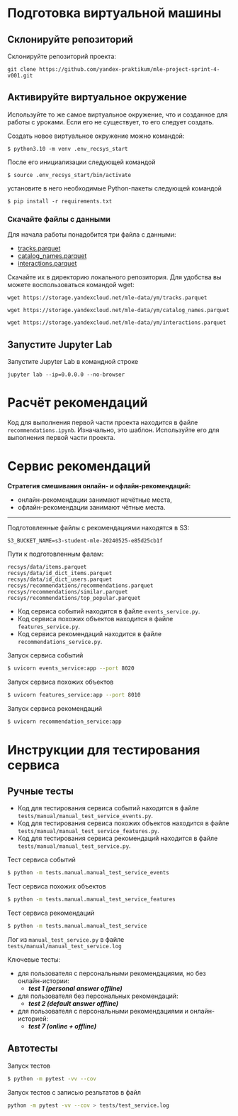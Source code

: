 # Подготовка виртуальной машины

## Склонируйте репозиторий

Склонируйте репозиторий проекта:

```
git clone https://github.com/yandex-praktikum/mle-project-sprint-4-v001.git
```

## Активируйте виртуальное окружение

Используйте то же самое виртуальное окружение, что и созданное для работы с уроками. Если его не существует, то его следует создать.

Создать новое виртуальное окружение можно командой:

```
$ python3.10 -m venv .env_recsys_start
```

После его инициализации следующей командой

```
$ source .env_recsys_start/bin/activate
```

установите в него необходимые Python-пакеты следующей командой

```
$ pip install -r requirements.txt
```

### Скачайте файлы с данными

Для начала работы понадобится три файла с данными:
- [tracks.parquet](https://storage.yandexcloud.net/mle-data/ym/tracks.parquet)
- [catalog_names.parquet](https://storage.yandexcloud.net/mle-data/ym/catalog_names.parquet)
- [interactions.parquet](https://storage.yandexcloud.net/mle-data/ym/interactions.parquet)
 
Скачайте их в директорию локального репозитория. Для удобства вы можете воспользоваться командой wget:

```
wget https://storage.yandexcloud.net/mle-data/ym/tracks.parquet

wget https://storage.yandexcloud.net/mle-data/ym/catalog_names.parquet

wget https://storage.yandexcloud.net/mle-data/ym/interactions.parquet
```

## Запустите Jupyter Lab

Запустите Jupyter Lab в командной строке

```
jupyter lab --ip=0.0.0.0 --no-browser
```

# Расчёт рекомендаций

Код для выполнения первой части проекта находится в файле `recommendations.ipynb`. Изначально, это шаблон. Используйте его для выполнения первой части проекта.

# Сервис рекомендаций

**Стратегия смешивания онлайн- и офлайн-рекомендаций:**
- онлайн-рекомендации занимают нечётные места,
- офлайн-рекомендации занимают чётные места.

---

Подготовленные файлы с рекомендациями находятся в S3:

```
S3_BUCKET_NAME=s3-student-mle-20240525-e85d25cb1f
```

Пути к подготовленным фалам:

```
recsys/data/items.parquet
recsys/data/id_dict_items.parquet
recsys/data/id_dict_users.parquet
recsys/recommendations/recommendations.parquet
recsys/recommendations/similar.parquet
recsys/recommendations/top_popular.parquet
```

- Код сервиса событий находится в файле `events_service.py`.
- Код сервиса похожих объектов находится в файле `features_service.py`.
- Код сервиса рекомендаций находится в файле `recommendations_service.py`.

Запуск сервиса событий
```bash
$ uvicorn events_service:app --port 8020
```

Запуск сервиса похожих объектов
```bash
$ uvicorn features_service:app --port 8010
```

Запуск сервиса рекомендаций
```bash
$ uvicorn recommendation_service:app 
```

# Инструкции для тестирования сервиса

## Ручные тесты

- Код для тестирования сервиса событий находится в файле `tests/manual/manual_test_service_events.py`.
- Код для тестирования сервиса похожих объектов находится в файле `tests/manual/manual_test_service_features.py`.
- Код для тестирования сервиса рекомендаций находится в файле `tests/manual/manual_test_service.py`.

Тест сервиса событий
```bash
$ python -m tests.manual.manual_test_service_events
```

Тест сервиса похожих объектов
```bash
$ python -m tests.manual.manual_test_service_features
```

Тест сервиса рекомендаций
```bash
$ python -m tests.manual.manual_test_service
```

Лог из `manual_test_service.py` в файле `tests/manual/manual_test_service.log`

Ключевые тесты:

- для пользователя с персональными рекомендациями, но без онлайн-истории:
  - ***test 1 (personal answer offline)***
- для пользователя без персональных рекомендаций:
  - ***test 2 (default answer offline)***
- для пользователя с персональными рекомендациями и онлайн-историей:
  - ***test 7 (online + offline)***

## Автотесты

Запуск тестов
```bash
$ python -m pytest -vv --cov
```

Запуск тестов с записью резльтатов в файл
```bash
python -m pytest -vv --cov > tests/test_service.log
```
